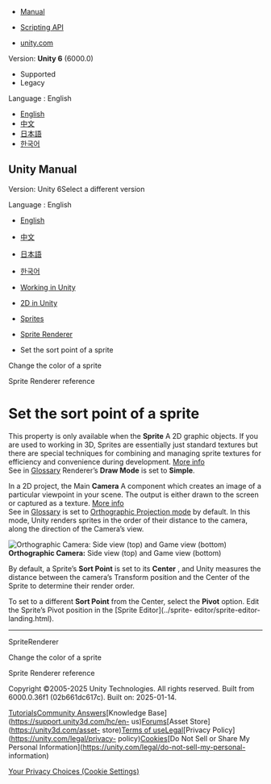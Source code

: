 [](https://docs.unity3d.com)

  * [Manual](../Manual/index.html)
  * [Scripting API](../ScriptReference/index.html)

  * [unity.com](https://unity.com/)

Version: **Unity 6** (6000.0)

  * Supported
  * Legacy

Language : English

  * [English](/Manual/sprite/renderer/set-sort-point-sprite.html)
  * [中文](/cn/current/Manual/sprite/renderer/set-sort-point-sprite.html)
  * [日本語](/ja/current/Manual/sprite/renderer/set-sort-point-sprite.html)
  * [한국어](/kr/current/Manual/sprite/renderer/set-sort-point-sprite.html)

[](https://docs.unity3d.com)

## Unity Manual

Version: Unity 6Select a different version

Language : English

  * [English](/Manual/sprite/renderer/set-sort-point-sprite.html)
  * [中文](/cn/current/Manual/sprite/renderer/set-sort-point-sprite.html)
  * [日本語](/ja/current/Manual/sprite/renderer/set-sort-point-sprite.html)
  * [한국어](/kr/current/Manual/sprite/renderer/set-sort-point-sprite.html)

  * [Working in Unity](../../working-in-unity.html)
  * [2D in Unity](../../Unity2D.html)
  * [Sprites](../../sprite/sprite-landing.html)
  * [Sprite Renderer](../../sprite/renderer/renderer-landing.html)
  * Set the sort point of a sprite

[](../../sprite/renderer/change-color-sprite.html)

Change the color of a sprite

[](../../sprite/renderer/sprite-renderer-reference.html)

Sprite Renderer reference

# Set the sort point of a sprite

This property is only available when the **Sprite** A 2D graphic objects. If
you are used to working in 3D, Sprites are essentially just standard textures
but there are special techniques for combining and managing sprite textures
for efficiency and convenience during development. [More
info](../../sprite/sprite-landing.html)  
See in [Glossary](../../Glossary.html#Sprite) Renderer’s **Draw Mode** is set
to **Simple**.

In a 2D project, the Main **Camera** A component which creates an image of a
particular viewpoint in your scene. The output is either drawn to the screen
or captured as a texture. [More info](../../CamerasOverview.html)  
See in [Glossary](../../Glossary.html#Camera) is set to [Orthographic
Projection mode](../../class-Camera.html) by default. In this mode, Unity
renders sprites in the order of their distance to the camera, along the
direction of the Camera’s view.

![Orthographic Camera: Side view \(top\) and Game view
\(bottom\)](../../../uploads/Main/2DSpriteRenderer_SortPoint.png)
**Orthographic Camera:** Side view (top) and Game view (bottom)

By default, a Sprite’s **Sort Point** is set to its **Center** , and Unity
measures the distance between the camera’s Transform position and the Center
of the Sprite to determine their render order.

To set to a different **Sort Point** from the Center, select the **Pivot**
option. Edit the Sprite’s Pivot position in the [Sprite Editor](../sprite-
editor/sprite-editor-landing.html).

* * *

SpriteRenderer

[](../../sprite/renderer/change-color-sprite.html)

Change the color of a sprite

[](../../sprite/renderer/sprite-renderer-reference.html)

Sprite Renderer reference

Copyright ©2005-2025 Unity Technologies. All rights reserved. Built from
6000.0.36f1 (02b661dc617c). Built on: 2025-01-14.

[Tutorials](https://learn.unity.com/)[Community
Answers](https://answers.unity3d.com)[Knowledge
Base](https://support.unity3d.com/hc/en-
us)[Forums](https://forum.unity3d.com)[Asset Store](https://unity3d.com/asset-
store)[Terms of
use](https://docs.unity3d.com/Manual/TermsOfUse.html)[Legal](https://unity.com/legal)[Privacy
Policy](https://unity.com/legal/privacy-
policy)[Cookies](https://unity.com/legal/cookie-policy)[Do Not Sell or Share
My Personal Information](https://unity.com/legal/do-not-sell-my-personal-
information)

[Your Privacy Choices (Cookie Settings)](javascript:void\(0\);)

